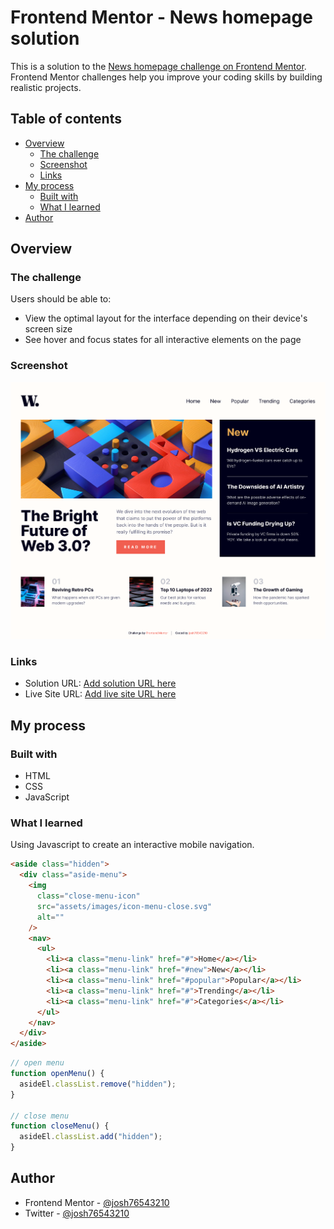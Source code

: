 # Frontend Mentor - News homepage solution

This is a solution to the [News homepage challenge on Frontend Mentor](https://www.frontendmentor.io/challenges/news-homepage-H6SWTa1MFl). Frontend Mentor challenges help you improve your coding skills by building realistic projects.

## Table of contents

- [Overview](#overview)
  - [The challenge](#the-challenge)
  - [Screenshot](#screenshot)
  - [Links](#links)
- [My process](#my-process)
  - [Built with](#built-with)
  - [What I learned](#what-i-learned)
- [Author](#author)

## Overview

### The challenge

Users should be able to:

- View the optimal layout for the interface depending on their device's screen size
- See hover and focus states for all interactive elements on the page

### Screenshot

![](./assets/images/screenshot.png)

### Links

- Solution URL: [Add solution URL here]()
- Live Site URL: [Add live site URL here]()

## My process

### Built with

- HTML
- CSS
- JavaScript

### What I learned

Using Javascript to create an interactive mobile navigation.

```html
<aside class="hidden">
  <div class="aside-menu">
    <img
      class="close-menu-icon"
      src="assets/images/icon-menu-close.svg"
      alt=""
    />
    <nav>
      <ul>
        <li><a class="menu-link" href="#">Home</a></li>
        <li><a class="menu-link" href="#new">New</a></li>
        <li><a class="menu-link" href="#popular">Popular</a></li>
        <li><a class="menu-link" href="#">Trending</a></li>
        <li><a class="menu-link" href="#">Categories</a></li>
      </ul>
    </nav>
  </div>
</aside>
```

```js
// open menu
function openMenu() {
  asideEl.classList.remove("hidden");
}

// close menu
function closeMenu() {
  asideEl.classList.add("hidden");
}
```

## Author

- Frontend Mentor - [@josh76543210](https://www.frontendmentor.io/profile/josh76543210)
- Twitter - [@josh76543210](https://www.twitter.com/josh76543210)
